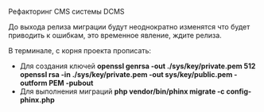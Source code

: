 Рефакторинг CMS системы DCMS

До выхода релиза миграции будут неоднократно изменятся что будет приводить к ошибкам, это временное явление, ждите релиза.

В терминале, с корня проекта прописать:
 - Для создания ключей
<b>openssl genrsa -out ./sys/key/private.pem 512</b>
<b>openssl rsa -in ./sys/key/private.pem -out sys/key/public.pem -outform PEM -pubout</b>
 - Для выполнения миграций
<b>php vendor/bin/phinx migrate -c config-phinx.php</b>
